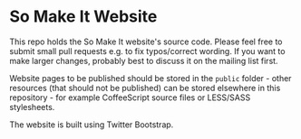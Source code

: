 So Make It Website
==================

This repo holds the So Make It website's source code. Please feel free
to submit small pull requests e.g. to fix typos/correct wording. If you
want to make larger changes, probably best to discuss it on the mailing
list first.

Website pages to be published should be stored in the `public` folder -
other resources (that should not be published) can be stored elsewhere
in this repository - for example CoffeeScript source files or LESS/SASS
stylesheets.

The website is built using Twitter Bootstrap.
